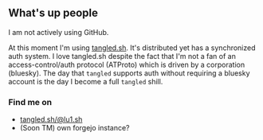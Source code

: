 ## What's up people

I am not actively using GitHub.

At this moment I'm using [tangled.sh](tangled.sh). It's distributed yet has a synchronized auth system. I love tangled.sh despite the fact that I'm not a fan of an access-control/auth protocol (ATProto) which is driven by a corporation (bluesky). The day that `tangled` supports auth without requiring a bluesky account is the day I become a full `tangled` shill.

### Find me on

- [tangled.sh/@lu1.sh](tangled.sh/@lu1.sh)
- (Soon TM) own forgejo instance?
